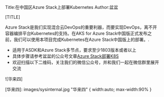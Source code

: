 Title:在中国区Azure Stack上部署Kubernetes
Author:盆盆

[TITLE]

Azure Stack是我们实现混合云DevOps的重要利器，而要实现DevOps，离不开容器编排平台Kubernetes的支持。在AKS for Azure Stack中国版正式发布之前，我们可以使用本项目完成Kubernetes在Azure Stack中国版上的部署。.

* 适用于ASDK和Azure Stack多节点，要求至少1803版本或者以上
* 具体步骤请参考盆盆的公众号文章[Azure Stack部署K8S]
* 欢迎扫描以下二维码，关注我们的微信公众号，并和我们一起在微信群里展开交流 

![华来四]

[华来四]: images/sysinternal.jpg "华来四" { width:auto; max-width:90% }

[Azure Stack部署K8S]: https://mp.weixin.qq.com/s?__biz=MzA3NTM1MzE4Nw==&mid=2649617739&idx=1&sn=098a0566d90e79d150d724da5beae74d&chksm=87688847b01f01516e7ed0df98fb94b7e3def83d238dbedda47b6e0fe394b10f684a3b301e89#rd  "Azure Stack部署K8S"
